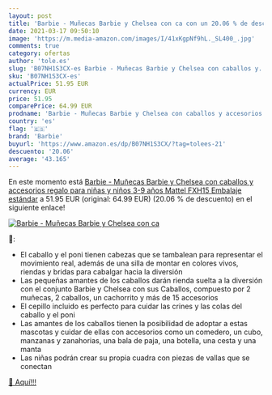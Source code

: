 ```yaml
---
layout: post
title: 'Barbie - Muñecas Barbie y Chelsea con ca con un 20.06 % de descuento'
date: 2021-03-17 09:50:10
image: 'https://m.media-amazon.com/images/I/41xKgpNf9hL._SL400_.jpg'
comments: true
category: ofertas
author: 'tole.es'
slug: 'B07NH1S3CX-es Barbie - Muñecas Barbie y Chelsea con caballos y...'
sku: 'B07NH1S3CX-es'
actualPrice: 51.95 EUR
currency: EUR
price: 51.95
comparePrice: 64.99 EUR
prodname: 'Barbie - Muñecas Barbie y Chelsea con caballos y accesorios  regalo para niñas y niños 3-9 años  Mattel FXH15   Embalaje estándar'
country: 'es'
flag: '🇪🇸'
brand: 'Barbie'
buyurl: 'https://www.amazon.es/dp/B07NH1S3CX/?tag=tolees-21'
descuento: '20.06'
average: '43.165'
---
```


En este momento está [Barbie - Muñecas Barbie y Chelsea con caballos y accesorios  regalo para niñas y niños 3-9 años  Mattel FXH15   Embalaje estándar](https://www.amazon.es/dp/B07NH1S3CX/?tag=tolees-21) a 51.95 EUR (original: 64.99 EUR) (20.06 %  de descuento) en el siguiente enlace!

[![Barbie - Muñecas Barbie y Chelsea con ca](https://m.media-amazon.com/images/I/41xKgpNf9hL._SL400_.jpg)](https://www.amazon.es/dp/B07NH1S3CX/?tag=tolees-21)

🔎:

- El caballo y el poni tienen cabezas que se tambalean para representar el movimiento real, además de una silla de montar en colores vivos, riendas y bridas para cabalgar hacia la diversión
- Las pequeñas amantes de los caballos darán rienda suelta a la diversión con el conjunto Barbie y Chelsea con sus Caballos, compuesto por 2 muñecas, 2 caballos, un cachorrito y más de 15 accesorios
- El cepillo incluido es perfecto para cuidar las crines y las colas del caballo y el poni
- Las amantes de los caballos tienen la posibilidad de adoptar a estas mascotas y cuidar de ellas con accesorios como un comedero, un cubo, manzanas y zanahorias, una bala de paja, una botella, una cesta y una manta
- Las niñas podrán crear su propia cuadra con piezas de vallas que se conectan

[🛒 Aquí!!!](https://www.amazon.es/dp/B07NH1S3CX/?tag=tolees-21)
